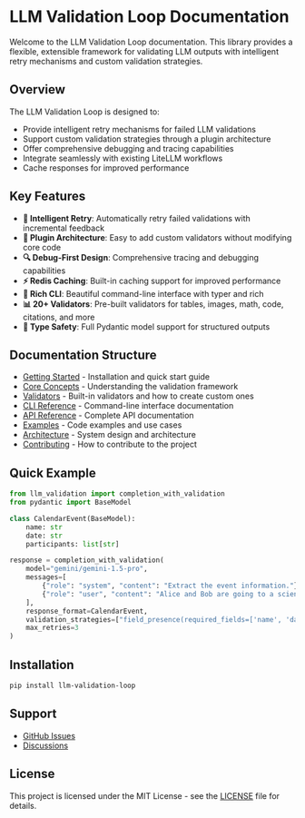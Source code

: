 # LLM Validation Loop Documentation

Welcome to the LLM Validation Loop documentation. This library provides a flexible, extensible framework for validating LLM outputs with intelligent retry mechanisms and custom validation strategies.

## Overview

The LLM Validation Loop is designed to:
- Provide intelligent retry mechanisms for failed LLM validations
- Support custom validation strategies through a plugin architecture
- Offer comprehensive debugging and tracing capabilities
- Integrate seamlessly with existing LiteLLM workflows
- Cache responses for improved performance

## Key Features

- **🔄 Intelligent Retry**: Automatically retry failed validations with incremental feedback
- **🧩 Plugin Architecture**: Easy to add custom validators without modifying core code
- **🔍 Debug-First Design**: Comprehensive tracing and debugging capabilities
- **⚡ Redis Caching**: Built-in caching support for improved performance
- **🎨 Rich CLI**: Beautiful command-line interface with typer and rich
- **📊 20+ Validators**: Pre-built validators for tables, images, math, code, citations, and more
- **🔐 Type Safety**: Full Pydantic model support for structured outputs

## Documentation Structure

- [Getting Started](getting_started.md) - Installation and quick start guide
- [Core Concepts](core_concepts.md) - Understanding the validation framework
- [Validators](validators.md) - Built-in validators and how to create custom ones
- [CLI Reference](cli_reference.md) - Command-line interface documentation
- [API Reference](api_reference.md) - Complete API documentation
- [Examples](examples.md) - Code examples and use cases
- [Architecture](architecture.md) - System design and architecture
- [Contributing](contributing.md) - How to contribute to the project

## Quick Example

```python
from llm_validation import completion_with_validation
from pydantic import BaseModel

class CalendarEvent(BaseModel):
    name: str
    date: str
    participants: list[str]

response = completion_with_validation(
    model="gemini/gemini-1.5-pro",
    messages=[
        {"role": "system", "content": "Extract the event information."},
        {"role": "user", "content": "Alice and Bob are going to a science fair on Friday."},
    ],
    response_format=CalendarEvent,
    validation_strategies=["field_presence(required_fields=['name', 'date', 'participants'])"],
    max_retries=3
)
```

## Installation

```bash
pip install llm-validation-loop
```

## Support

- [GitHub Issues](https://github.com/VikParuchuri/marker/issues)
- [Discussions](https://github.com/VikParuchuri/marker/discussions)

## License

This project is licensed under the MIT License - see the [LICENSE](../LICENSE) file for details.